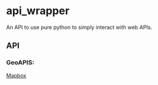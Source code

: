 # api_wrapper

An API to use pure python to simply interact with web APIs.

## API

### GeoAPIS:
[Mapbox](api_docs/mapbox.md)
